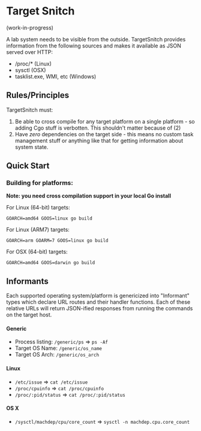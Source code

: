 # Target Snitch

(work-in-progress)

A lab system needs to be visible from the outside. TargetSnitch
provides information from the following sources and makes it available as JSON served over HTTP:

  * /proc/* (Linux)
  * sysctl (OSX)
  * tasklist.exe, WMI, etc (Windows)
  
  
## Rules/Principles

TargetSnitch must:

1.  Be able to cross compile for any target platform on a single platform - so adding Cgo stuff is verbotten. This shouldn't matter because of (2)
2. Have *zero* dependencies on the target side - this means no custom task management stuff or anything like that for getting information about system state.

## Quick Start

### Building for platforms:

**Note: you need cross compilation support in your local Go install**

For Linux (64-bit) targets:

`GOARCH=amd64 GOOS=linux go build`

For Linux (ARM7) targets:

`GOARCH=arm GOARM=7 GOOS=linux go build`

For OSX (64-bit) targets:

`GOARCH=amd64 GOOS=darwin go build`


## Informants
Each supported operating system/platform is genericized into "Informant" types which declare URL routes and their handler functions. Each of these relative URLs will return JSON-ified responses from running the commands on the target host.

#### Generic
* Process listing: `/generic/ps` => `ps -Af`
* Target OS Name: `/generic/os_name`
* Target OS Arch: `/generic/os_arch`


#### Linux
* `/etc/issue` => `cat /etc/issue`
* `/proc/cpuinfo` => `cat /proc/cpuinfo`
* `/proc/:pid/status` => `cat /proc/:pid/status`

#### OS X
* `/sysctl/machdep/cpu/core_count` => `sysctl -n machdep.cpu.core_count`
